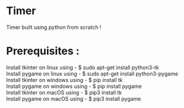 # Timer

Timer built using python from scratch !

# Prerequisites : 

Install tkinter on linux using - $ sudo apt-get install python3-tk
<br>
Install pygame on linux using - $ sudo apt-get install python3-pygame
<br>
Install tkinter on windows using - $ pip install tk
<br>
Install pygame on windows using - $ pip install pygame
<br>
Install tkinter on macOS using - $ pip3 install tk
<br>
Install pygame on macOS using - $ pip3 install pygame



